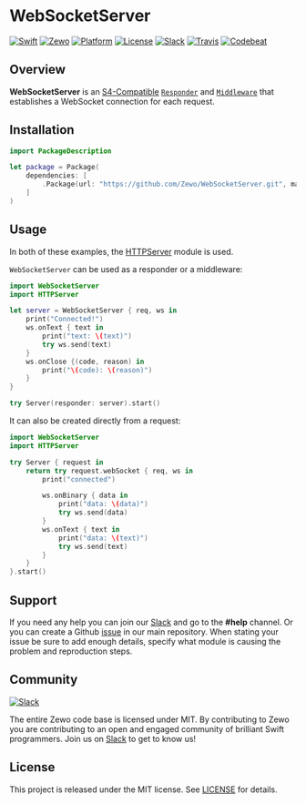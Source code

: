 # WebSocketServer

[![Swift][swift-badge]][swift-url]
[![Zewo][zewo-badge]][zewo-url]
[![Platform][platform-badge]][platform-url]
[![License][mit-badge]][mit-url]
[![Slack][slack-badge]][slack-url]
[![Travis][travis-badge]][travis-url]
[![Codebeat][codebeat-badge]][codebeat-url]

## Overview

**WebSocketServer** is an [S4-Compatible](https://github.com/open-swift/s4) [`Responder`](https://github.com/open-swift/S4/blob/master/Sources/Responder.swift) and [`Middleware`](https://github.com/open-swift/S4/blob/master/Sources/Middleware.swift) that establishes a WebSocket connection for each request.

## Installation

```swift
import PackageDescription

let package = Package(
    dependencies: [
        .Package(url: "https://github.com/Zewo/WebSocketServer.git", majorVersion: 0, minor: 14),
    ]
)
```

## Usage

In both of these examples, the [HTTPServer](https://github.com/Zewo/HTTPServer) module is used.

`WebSocketServer` can be used as a responder or a middleware:

```swift
import WebSocketServer
import HTTPServer

let server = WebSocketServer { req, ws in
    print("Connected!")
    ws.onText { text in
        print("text: \(text)")
        try ws.send(text)
    }
    ws.onClose {(code, reason) in
        print("\(code): \(reason)")
    }
}

try Server(responder: server).start()
```

It can also be created directly from a request:

```swift
import WebSocketServer
import HTTPServer

try Server { request in
    return try request.webSocket { req, ws in
        print("connected")

        ws.onBinary { data in
            print("data: \(data)")
            try ws.send(data)
        }
        ws.onText { text in
            print("data: \(text)")
            try ws.send(text)
        }
    }
}.start()
```

## Support

If you need any help you can join our [Slack](http://slack.zewo.io) and go to the **#help** channel. Or you can create a Github [issue](https://github.com/Zewo/Zewo/issues/new) in our main repository. When stating your issue be sure to add enough details, specify what module is causing the problem and reproduction steps.

## Community

[![Slack][slack-image]][slack-url]

The entire Zewo code base is licensed under MIT. By contributing to Zewo you are contributing to an open and engaged community of brilliant Swift programmers. Join us on [Slack](http://slack.zewo.io) to get to know us!

## License

This project is released under the MIT license. See [LICENSE](LICENSE) for details.

[swift-badge]: https://img.shields.io/badge/Swift-3.0-orange.svg?style=flat
[swift-url]: https://swift.org
[zewo-badge]: https://img.shields.io/badge/Zewo-0.14-FF7565.svg?style=flat
[zewo-url]: http://zewo.io
[platform-badge]: https://img.shields.io/badge/Platforms-OS%20X%20--%20Linux-lightgray.svg?style=flat
[platform-url]: https://swift.org
[mit-badge]: https://img.shields.io/badge/License-MIT-blue.svg?style=flat
[mit-url]: https://tldrlegal.com/license/mit-license
[slack-image]: http://s13.postimg.org/ybwy92ktf/Slack.png
[slack-badge]: https://zewo-slackin.herokuapp.com/badge.svg
[slack-url]: http://slack.zewo.io
[travis-badge]: https://travis-ci.org/Zewo/WebSocketServer.svg?branch=master
[travis-url]: https://travis-ci.org/Zewo/WebSocketServer
[codebeat-badge]: https://codebeat.co/badges/cabe1795-6f5e-4fe6-85ab-5b68f1596efd
[codebeat-url]: https://codebeat.co/projects/github-com-zewo-websocketserver
